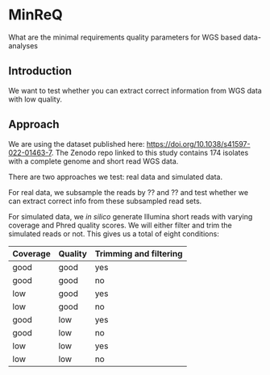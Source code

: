 # MinReQ
What are the minimal requirements quality parameters for WGS based data-analyses

## Introduction

We want to test whether you can extract correct information from WGS data with low quality.

## Approach

We are using the dataset published here: https://doi.org/10.1038/s41597-022-01463-7. The Zenodo repo linked to this study contains 174 isolates with a complete genome and short read WGS data.

There are two approaches we test: real data and simulated data.

For real data, we subsample the reads by ?? and ?? and test whether we can extract correct info from these subsampled read sets.

For simulated data, we *in silico* generate Illumina short reads with varying coverage and Phred quality scores. We will either filter and trim the simulated reads or not. This gives us a total of eight conditions:

| Coverage | Quality | Trimming and filtering |
|---|---|---|
|good|good|yes|
|good|good|no|
|low|good|yes|
|low|good|no|
|good|low|yes|
|good|low|no|
|low|low|yes|
|low|low|no|

 
